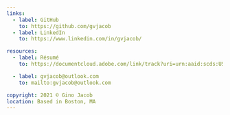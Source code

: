 ```yaml
---
links:
  - label: GitHub
    to: https://github.com/gvjacob
  - label: LinkedIn
    to: https://www.linkedin.com/in/gvjacob/

resources:
  - label: Résumé
    to: https://documentcloud.adobe.com/link/track?uri=urn:aaid:scds:US:de094c64-3b2f-48d7-9960-2de134a89183

  - label: gvjacob@outlook.com
    to: mailto:gvjacob@outlook.com

copyright: 2021 © Gino Jacob
location: Based in Boston, MA
---
```

